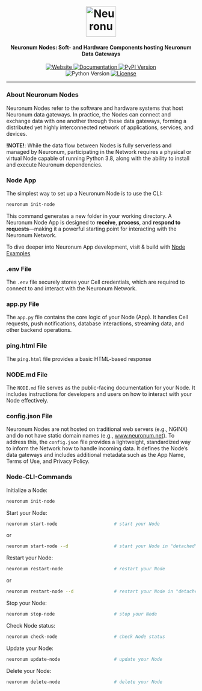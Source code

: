 <h1 align="center">
  <img src="https://neuronum.net/static/neuronum.svg" alt="Neuronum" width="80">
</h1>
<h4 align="center">Neuronum Nodes: Soft- and Hardware Components hosting Neuronum Data Gateways</h4>

<p align="center">
  <a href="https://neuronum.net">
    <img src="https://img.shields.io/badge/Website-Neuronum-blue" alt="Website">
  </a>
  <a href="https://github.com/neuronumcybernetics/neuronum">
    <img src="https://img.shields.io/badge/Docs-Read%20now-green" alt="Documentation">
  </a>
  <a href="https://pypi.org/project/neuronum/">
    <img src="https://img.shields.io/pypi/v/neuronum.svg" alt="PyPI Version">
  </a><br>
  <img src="https://img.shields.io/badge/Python-3.8%2B-yellow" alt="Python Version">
  <a href="https://github.com/neuronumcybernetics/neuronum/blob/main/LICENSE.md">
    <img src="https://img.shields.io/badge/License-MIT-blue.svg" alt="License">
  </a>
</p>

---

### **About Neuronum Nodes**
Neuronum Nodes refer to the software and hardware systems that host Neuronum data gateways. In practice, the Nodes can connect and exchange data with one another through these data gateways, forming a distributed yet highly interconnected network of applications, services, and devices.

**!NOTE!**: While the data flow between Nodes is fully serverless and managed by Neuronum, participating in the Network requires a physical or virtual Node capable of running Python 3.8, along with the ability to install and execute Neuronum dependencies.

### Node App
The simplest way to set up a Neuronum Node is to use the CLI:
```sh
neuronum init-node
```

This command generates a new folder in your working directory. A Neuronum Node App is designed to **receive**, **process**, and **respond to requests**—making it a powerful starting point for interacting with the Neuronum Network.

To dive deeper into Neuronum App development, visit & build with [Node Examples](https://github.com/neuronumcybernetics/neuronum/tree/main/features/nodes/examples)


### **.env File**
The `.env` file securely stores your Cell credentials, which are required to connect to and interact with the Neuronum Network.

### **app.py File**
The `app.py` file contains the core logic of your Node (App). It handles Cell requests, push notifications, database interactions, streaming data, and other backend operations.

### **ping.html File**
The `ping.html` file provides a basic HTML-based response

### **NODE.md File**
The `NODE.md` file serves as the public-facing documentation for your Node. It includes instructions for developers and users on how to interact with your Node effectively.

### **config.json File**
Neuronum Nodes are not hosted on traditional web servers (e.g., NGINX) and do not have static domain names (e.g., www.neuronum.net). To address this, the `config.json` file provides a lightweight, standardized way to inform the Network how to handle incoming data. It defines the Node’s data gateways and includes additional metadata such as the App Name, Terms of Use, and Privacy Policy.


### **Node-CLI-Commands**
Initialize a Node:
```sh
neuronum init-node
```

Start your Node:
```sh
neuronum start-node                     # start your Node
```
or

```sh
neuronum start-node --d                 # start your Node in "detached" mode
```

Restart your Node:
```sh
neuronum restart-node                   # restart your Node
```
or

```sh
neuronum restart-node --d               # restart your Node in "detached" mode
```

Stop your Node:
```sh
neuronum stop-node                      # stop your Node
```

Check Node status:
```sh
neuronum check-node                     # check Node status
```

Update your Node:
```sh
neuronum update-node                    # update your Node
```

Delete your Node:
```sh
neuronum delete-node                    # delete your Node
```